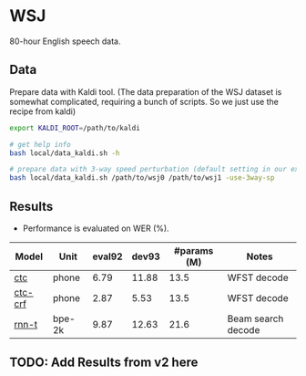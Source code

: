 # WSJ

80-hour English speech data.

## Data

Prepare data with Kaldi tool. (The data preparation of the WSJ dataset is somewhat complicated, requiring a bunch of scripts. So we just use the recipe from kaldi)

```bash
export KALDI_ROOT=/path/to/kaldi

# get help info
bash local/data_kaldi.sh -h

# prepare data with 3-way speed perturbation (default setting in our experiments)
bash local/data_kaldi.sh /path/to/wsj0 /path/to/wsj1 -use-3way-sp
```

## Results

- Performance is evaluated on WER (%).

| Model                            | Unit   | eval92 | dev93 | \#params (M) | Notes              |
| -------------------------------- | ------ | ------ | ----- | ------------ | ------------------ |
| [ctc](exp/asr-ctc-phone)         | phone  | 6.79   | 11.88 | 13.5         | WFST decode        |
| [ctc-crf](exp/asr-ctc-crf-phone) | phone  | 2.87   | 5.53  | 13.5         | WFST decode        |
| [rnn-t](exp/asr-rnnt-bpe)        | bpe-2k | 9.87   | 12.63 | 21.6         | Beam search decode | 

## TODO: Add Results from v2 here
